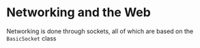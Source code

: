 # Networking and the Web
Networking is done through sockets, all of which are based on the `BasicSocket` class
